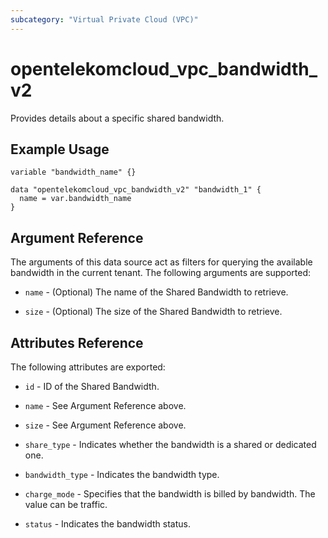 ```yaml
---
subcategory: "Virtual Private Cloud (VPC)"
---
```


# opentelekomcloud_vpc_bandwidth_v2

Provides details about a specific shared bandwidth.

## Example Usage

```hcl
variable "bandwidth_name" {}

data "opentelekomcloud_vpc_bandwidth_v2" "bandwidth_1" {
  name = var.bandwidth_name
}
```

## Argument Reference

The arguments of this data source act as filters for querying the available
bandwidth in the current tenant. The following arguments are supported:

* `name` - (Optional) The name of the Shared Bandwidth to retrieve.

* `size` - (Optional) The size of the Shared Bandwidth to retrieve.

## Attributes Reference

The following attributes are exported:

* `id` -  ID of the Shared Bandwidth.

* `name` -  See Argument Reference above.

* `size` - See Argument Reference above.

* `share_type` - Indicates whether the bandwidth is a shared or dedicated one.

* `bandwidth_type` - Indicates the bandwidth type.

* `charge_mode` - Specifies that the bandwidth is billed by bandwidth. The value can be traffic.

* `status` - Indicates the bandwidth status.
